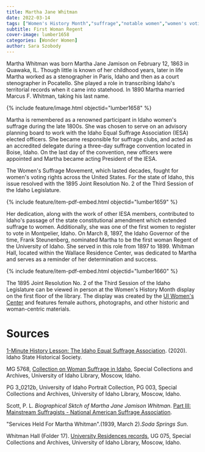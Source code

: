 ```yaml
---
title: Martha Jane Whitman
date: 2022-03-14
tags: ["Women's History Month","suffrage","notable women","women's voting rights","women"]
subtitle: First Woman Regent
cover-image: lumber1658
categories: [Wonder Women]
author: Sara Szobody
---
```


Martha Whitman was born Martha Jane Jamison on February 12, 1863 in Quawaka, IL. Though little is known of her childhood years, later in life Martha worked as a stenographer in Paris, Idaho and then as a court stenographer in Pocatello. She played a role in transcribing Idaho's territorial records when it came into statehood. In 1890 Martha married Marcus F. Whitman, taking his last name.

{% include feature/image.html objectid="lumber1658" %}

Martha is remembered as a renowned participant in Idaho women's suffrage during the late 1800s. She was chosen to serve on an advisory planning board to work with the Idaho Equal Suffrage Association (IESA) elected officers. She became responsible for suffrage clubs, and acted as an accredited delegate during a three-day suffrage convention located in Boise, Idaho. On the last day of the convention, new officers were appointed and Martha became acting President of the IESA. 

The Women's Suffrage Movement, which lasted decades, fought for women's voting rights across the United States. For the state of Idaho, this issue resolved with the 1895 Joint Resolution No. 2 of the Third Session of the Idaho Legislature.

{% include feature/item-pdf-embed.html objectid="lumber1659" %}

Her dedication, along with the work of other IESA members, contributed to Idaho's passage of the state constitutional amendment which extended suffrage to women. Additionally, she was one of the first women to register to vote in Montpelier, Idaho. On March 8, 1897, the Idaho Governor of the time, Frank Steunenberg, nominated Martha to be the first woman Regent of the University of Idaho. She served in this role from 1897 to 1899. Whitman Hall, located within the Wallace Residence Center, was dedicated to Martha and serves as a reminder of her determination and success. 

{% include feature/item-pdf-embed.html objectid="lumber1660" %}

The 1895 Joint Resolution No. 2 of the Third Session of the Idaho Legislature can be viewed in person at the Women's History Month display on the first floor of the library. The display was created by the [UI Women's Center](https://www.uidaho.edu/diversity/edu/womens-center) and features female authors, photographs, and other historic and woman-centric materials.

# Sources

[1-Minute History Lesson: The Idaho Equal Suffrage Association](https://www.facebook.com/watch/?v=893136621188982). (2020). Idaho State Historical Society.

MG 5768, [Collection on Woman Suffrage in Idaho](https://archiveswest.orbiscascade.org/ark:/80444/xv74743), Special Collections and Archives, University of Idaho Library, Moscow, Idaho.

PG 3_0212b, University of Idaho Portrait Collection, PG 003, Special Collections and Archives, University of Idaho Library, Moscow, Idaho.

Scott, P. L. <i>Biographical Sktch of Martha Jane Jamison Whitman</i>. [Part III: Mainstream Suffragists - National American Suffrage Association](https://documents.alexanderstreet.com/d/1009860136).

"Services Held For Martha Whitman".(1939, March 2).<i>Soda Springs Sun</i>.

Whitman Hall (Folder 17). [University Residences records](https://archiveswest.orbiscascade.org/ark:/80444/xv161197), UG 075, Special Collections and Archives, University of Idaho Library, Moscow, Idaho.